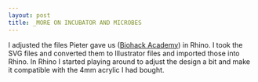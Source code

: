 ```yaml
---
layout: post
title: _MORE ON INCUBATOR AND MICROBES
---
```


I adjusted the files Pieter gave us (<a href="http://biohackacademy.github.io/biofactory/class/1-incubator/">Biohack Academy</a>) in Rhino. I took the SVG files and converted them to Illustrator files and imported those into Rhino. In Rhino I started playing around to adjust the design a bit and make it compatible with the 4mm acrylic I had bought.<br >
<img src="http://tamarahoogeweegen.com/RHINO1.jpg" alt="" /> 
<img src="http://tamarahoogeweegen.com/RHINO2.jpg" alt="" />
<br>
<br>
